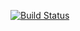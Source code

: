 [![Build Status](https://travis-ci.org/ufo22940268/ci_travis-test.png?branch=master)](https://travis-ci.org/ufo22940268/ci_travis-test)
